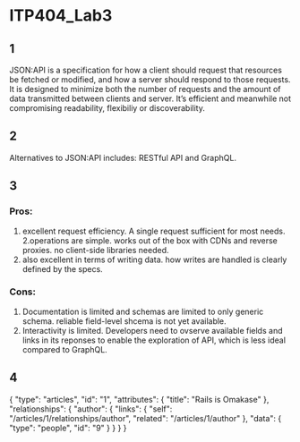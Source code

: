 # ITP404_Lab3

## 1
JSON:API is a specification for how a client should request that resources be fetched or modified, and how a server should respond to those requests.
It is designed to minimize both the number of requests and the amount of data transmitted between clients and server. It’s efficient and meanwhile not compromising readability, flexibiliy or discoverability.

## 2
Alternatives to JSON:API includes: RESTful API and GraphQL.

## 3
### Pros:
1. excellent request efficiency. A single request sufficient for most needs.<br/>
2.operations are simple. works out of the box with CDNs and reverse proxies. no client-side libraries needed.<br/>
3. also excellent in terms of writing data. how writes are handled is clearly defined by the specs.

### Cons: 
1. Documentation is limited and schemas are limited to only generic schema. reliable field-level shcema is not yet available.<br/>
2. Interactivity is limited. Developers need to ovserve available fields and links in its reponses to enable the exploration of API, which is less ideal compared to GraphQL.

## 4
{
  "type": "articles",
  "id": "1",
  "attributes": {
    "title": "Rails is Omakase"
  },
  "relationships": {
    "author": {
      "links": {
        "self": "/articles/1/relationships/author",
        "related": "/articles/1/author"
      },
      "data": { "type": "people", "id": "9" }
    }
  }
}
